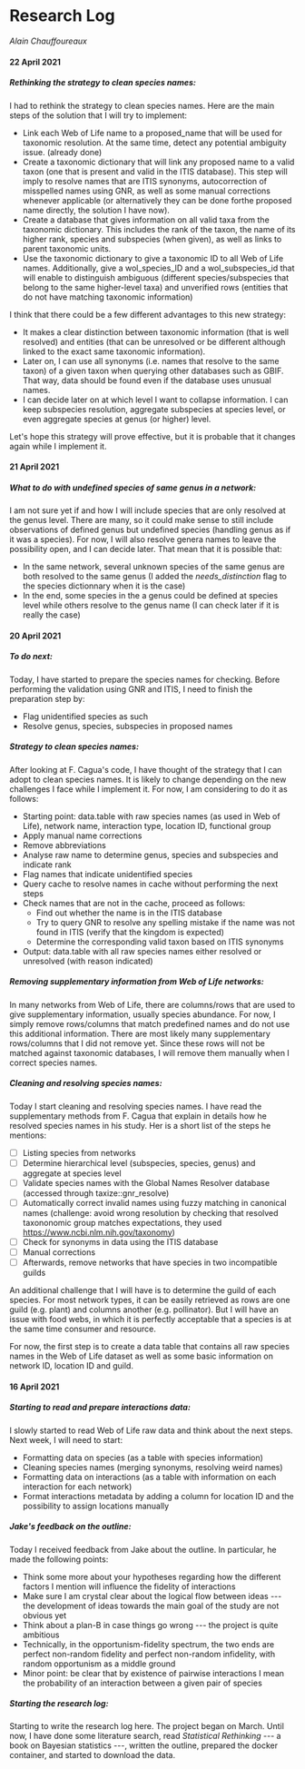 # Research Log
*Alain Chauffoureaux*

#### 22 April 2021
##### Rethinking the strategy to clean species names:
I had to rethink the strategy to clean species names. Here are the main steps of the solution that I will try to implement:
* Link each Web of Life name to a proposed_name that will be used for taxonomic resolution. At the same time, detect any potential ambiguity issue. (already done)
* Create a taxonomic dictionary that will link any proposed name to a valid taxon (one that is present and valid in the ITIS database). This step will imply to resolve names that are ITIS synonyms, autocorrection of misspelled names using GNR, as well as some manual corrections whenever applicable (or alternatively they can be done forthe proposed name directly, the solution I have now).
* Create a database that gives information on all valid taxa from the taxonomic dictionary. This includes the rank of the taxon, the name of its higher rank, species and subspecies (when given), as well as links to parent taxonomic units.
* Use the taxonomic dictionary to give a taxonomic ID to all Web of Life names. Additionally, give a wol_species_ID and a wol_subspecies_id that will enable to distinguish ambiguous (different species/subspecies that belong to the same higher-level taxa) and unverified rows (entities that do not have matching taxonomic information)

I think that there could be a few different advantages to this new strategy:
* It makes a clear distinction between taxonomic information (that is well resolved) and entities (that can be unresolved or be different although linked to the exact same taxonomic information).
* Later on, I can use all synonyms (i.e. names that resolve to the same taxon) of a given taxon when querying other databases such as GBIF. That way, data should be found even if the database uses unusual names.
* I can decide later on at which level I want to collapse information. I can keep subspecies resolution, aggregate subspecies at species level, or even aggregate species at genus (or higher) level.

Let's hope this strategy will prove effective, but it is probable that it changes again while I implement it.

#### 21 April 2021
##### What to do with undefined species of same genus in a network:
I am not sure yet if and how I will include species that are only resolved at the genus level.
There are many, so it could make sense to still include observations of defined genus but undefined species (handling genus as if it was a species).
For now, I will also resolve genera names to leave the possibility open, and I can decide later.
That mean that it is possible that:
* In the same network, several unknown species of the same genus are both resolved to the same genus (I added the *needs_distinction* flag to the species dictionnary when it is the case)
* In the end, some species in the a genus could be defined at species level while others resolve to the genus name (I can check later if it is really the case)

#### 20 April 2021
##### To do next:
Today, I have started to prepare the species names for checking. Before performing the validation using GNR and ITIS, I need to finish the preparation step by:
* Flag unidentified species as such
* Resolve genus, species, subspecies in proposed names

##### Strategy to clean species names:
After looking at F. Cagua's code, I have thought of the strategy that I can adopt to clean species names. It is likely to change depending on the new challenges I face while I implement it. For now, I am considering to do it as follows:
* Starting point: data.table with raw species names (as used in Web of Life), network name, interaction type, location ID, functional group
* Apply manual name corrections
* Remove abbreviations
* Analyse raw name to determine genus, species and subspecies and indicate rank
* Flag names that indicate unidentified species
* Query cache to resolve names in cache without performing the next steps
* Check names that are not in the cache, proceed as follows:
  * Find out whether the name is in the ITIS database
  * Try to query GNR to resolve any spelling mistake if the name was not found in ITIS (verify that the kingdom is expected)
  * Determine the corresponding valid taxon based on ITIS synonyms
* Output: data.table with all raw species names either resolved or unresolved (with reason indicated)

##### Removing supplementary information from Web of Life networks:
In many networks from Web of Life, there are columns/rows that are used to give supplementary information, usually species abundance.
For now, I simply remove rows/columns that match predefined names and do not use this additional information.
There are most likely many supplementary rows/columns that I did not remove yet.
Since these rows will not be matched against taxonomic databases, I will remove them manually when I correct species names.

##### Cleaning and resolving species names:
Today I start cleaning and resolving species names.
I have read the supplementary methods from F. Cagua that explain in details how he resolved species names in his study.
Her is a short list of the steps he mentions:
- [ ] Listing species from networks
- [ ] Determine hierarchical level (subspecies, species, genus) and aggregate at species level
- [ ] Validate species names with the Global Names Resolver database (accessed through taxize::gnr_resolve)
- [ ] Automatically correct invalid names using fuzzy matching in canonical names (challenge: avoid wrong resolution by checking that resolved taxononomic group matches expectations, they used https://www.ncbi.nlm.nih.gov/taxonomy)
- [ ] Check for synonyms in data using the ITIS database
- [ ] Manual corrections
- [ ] Afterwards, remove networks that have species in two incompatible guilds

An additional challenge that I will have is to determine the guild of each species.
For most network types, it can be easily retrieved as rows are one guild (e.g. plant) and columns another (e.g. pollinator). But I will have an issue with food webs, in which it is perfectly acceptable that a species is at the same time consumer and resource.

For now, the first step is to create a data table that contains all raw species names in the Web of Life dataset as well as some basic information on network ID, location ID and guild.

#### 16 April 2021
##### Starting to read and prepare interactions data:
I slowly started to read Web of Life raw data and think about the next steps.
Next week, I will need to start:
* Formatting data on species (as a table with species information)
* Cleaning species names (merging synonyms, resolving weird names)
* Formatting data on interactions (as a table with information on each interaction for each network)
* Format interactions metadata by adding a column for location ID and the possibility to assign locations manually

##### Jake's feedback on the outline:
Today I received feedback from Jake about the outline.
In particular, he made the following points:
* Think some more about your hypotheses regarding how the different factors I mention will influence the fidelity of interactions
* Make sure I am crystal clear about the logical flow between ideas --- the development of ideas towards the main goal of the study are not obvious yet
* Think about a plan-B in case things go wrong --- the project is quite ambitious
* Technically, in the opportunism-fidelity spectrum, the two ends are perfect non-random fidelity and perfect non-random infidelity, with random opportunism as a middle ground
* Minor point: be clear that by existence of pairwise interactions I mean the probability of an interaction between a given pair of species

##### Starting the research log:
Starting to write the research log here.
The project began on March.
Until now, I have done some literature search, read *Statistical Rethinking* --- a book on Bayesian statistics ---, written the outline, prepared the docker container, and started to download the data.
